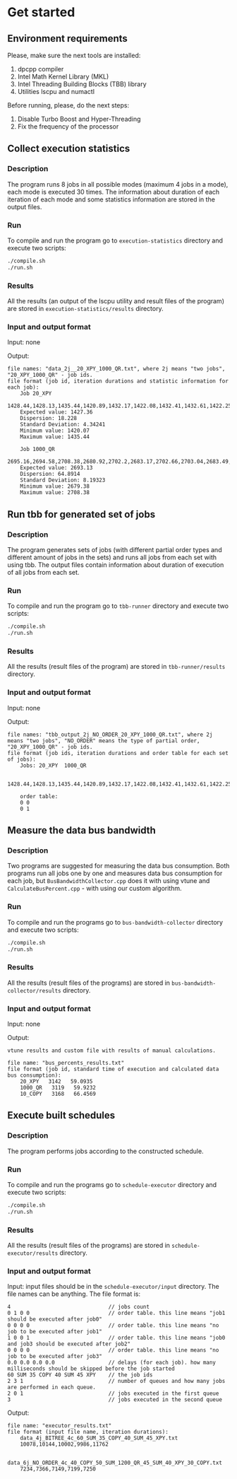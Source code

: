 # Get started

## Environment requirements

Please, make sure the next tools are installed:
1. dpcpp compiler
2. Intel Math Kernel Library (MKL)
3. Intel Threading Building Blocks (TBB) library
4. Utilities lscpu and numactl

Before running, please, do the next steps:
1. Disable Turbo Boost and Hyper-Threading
2. Fix the frequency of the processor


## Collect execution statistics

### Description

The program runs 8 jobs in all possible modes (maximum 4 jobs in a mode), each mode is executed 30 times.
The information about duration of each iteration of each mode and some statistics information are stored in the output files.

### Run
To compile and run the program go to `execution-statistics` directory and execute two scripts:
```bash
./compile.sh
./run.sh
```

### Results

All the results (an output of the lscpu utility and result files of the program) are stored in `execution-statistics/results` directory.

### Input and output format

Input: none

Output: 

    file names: "data_2j__20_XPY_1000_QR.txt", where 2j means "two jobs", "20_XPY_1000_QR" - job ids.
    file format (job id, iteration durations and statistic information for each job):
        Job 20_XPY
        1428.44,1428.13,1435.44,1420.89,1432.17,1422.08,1432.41,1432.61,1422.25,1429.22,1421.45,1426.09,1424.25,1423.11,1432.59,1423.76,1430.81,1431.41,1427.26,1432.18,1420.07,1432.67,1423.81,1428.37,1430.9,1422.08,1429.09,1424.98,1426.7,1425.47
        Expected value: 1427.36
        Dispersion: 18.228
        Standard Deviation: 4.34241
        Minimum value: 1420.07
        Maximum value: 1435.44

        Job 1000_QR
        2695.16,2694.58,2708.38,2680.92,2702.2,2683.17,2702.66,2703.04,2683.49,2696.65,2681.99,2690.74,2687.26,2685.11,2703,2686.35,2699.64,2700.78,2692.94,2702.23,2679.38,2703.15,2686.44,2695.03,2699.82,2683.16,2696.4,2688.65,2691.88,2689.56
        Expected value: 2693.13
        Dispersion: 64.8914
        Standard Deviation: 8.19323
        Minimum value: 2679.38
        Maximum value: 2708.38
    

## Run tbb for generated set of jobs

### Description

The program generates sets of jobs (with different partial order types and different amount of jobs in the sets) and runs all jobs from each set with using tbb.
The output files contain information about duration of execution of all jobs from each set.

### Run
To compile and run the program go to `tbb-runner` directory and execute two scripts:
```bash
./compile.sh
./run.sh
```

### Results

All the results (result files of the program) are stored in `tbb-runner/results` directory.

### Input and output format

Input: none

Output:

    file names: "tbb_output_2j_NO_ORDER_20_XPY_1000_QR.txt", where 2j means "two jobs", "NO_ORDER" means the type of partial order, "20_XPY_1000_QR" - job ids.
    file format (job ids, iteration durations and order table for each set of jobs):
        Jobs: 20_XPY  1000_QR
        
        1428.44,1428.13,1435.44,1420.89,1432.17,1422.08,1432.41,1432.61,1422.25,1429.22,1421.45,1426.09,1424.25,1423.11,1432.59,1423.76,1430.81,1431.41,1427.26,1432.18,1420.07,1432.67,1423.81,1428.37,1430.9,1422.08,1429.09,1424.98,1426.7,1425.47

        order table:
        0 0
        0 1


## Measure the data bus bandwidth

### Description

Two programs are suggested for measuring the data bus consumption. 
Both programs run all jobs one by one and measures data bus consumption for each job,
but `BusBandwidthCollector.cpp` does it with using vtune and `CalculateBusPercent.cpp` - with using our custom algorithm. 

### Run
To compile and run the programs go to `bus-bandwidth-collector` directory and execute two scripts:
```bash
./compile.sh
./run.sh
```

### Results

All the results (result files of the programs) are stored in `bus-bandwidth-collector/results` directory.

### Input and output format

Input: none

Output:
    
    vtune results and custom file with results of manual calculations.

    file name: "bus_percents_results.txt"
    file format (job id, standard time of execution and calculated data bus consumption):
        20_XPY   3142   59.0935
        1000_QR   3119   59.9232
        10_COPY   3168   66.4569


## Execute built schedules

### Description

The program performs jobs according to the constructed schedule.

### Run
To compile and run the programs go to `schedule-executor` directory and execute two scripts:
```bash
./compile.sh
./run.sh
```

### Results

All the results (result files of the programs) are stored in `schedule-executor/results` directory.

### Input and output format

Input: input files should be in the `schedule-executor/input` directory. The file names can be anything. The file format is:

    4                               // jobs count
    0 1 0 0                         // order table. this line means "job1 should be executed after job0"
    0 0 0 0                         // order table. this line means "no job to be executed after job1"
    1 0 0 1                         // order table. this line means "job0 and job3 should be executed after job2"
    0 0 0 0                         // order table. this line means "no job to be executed after job3"
    0.0 0.0 0.0 0.0                 // delays (for each job). how many milliseconds should be skipped before the job started
    60 SUM 35 COPY 40 SUM 45 XPY    // the job ids
    2 3 1                           // number of queues and how many jobs are performed in each queue.
    2 0 1                           // jobs executed in the first queue
    3                               // jobs executed in the second queue

Output:

    file name: "executor_results.txt"
    file format (input file name, iteration durations):
        data_4j_BITREE_4c_60_SUM_35_COPY_40_SUM_45_XPY.txt
        10078,10144,10002,9986,11762

        data_6j_NO_ORDER_4c_40_COPY_50_SUM_1200_QR_45_SUM_40_XPY_30_COPY.txt
        7234,7366,7149,7199,7250